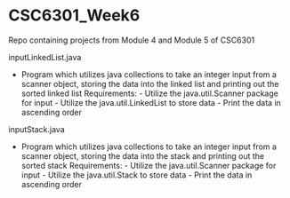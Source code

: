 # CSC6301_Week6
Repo containing projects from Module 4 and Module 5 of CSC6301 


inputLinkedList.java
- Program which utilizes java collections to take an integer input from a scanner object, storing the data into the linked list and printing out the sorted linked list
    Requirements:
      - Utilize the java.util.Scanner package for input
      - Utilize the java.util.LinkedList to store data
      - Print the data in ascending order

inputStack.java
- Program which utilizes java collections to take an integer input from a scanner object, storing the data into the stack and printing out the sorted stack
    Requirements:
      - Utilize the java.util.Scanner package for input
      - Utilize the java.util.Stack to store data
      - Print the data in ascending order
